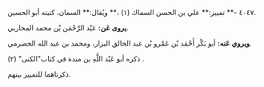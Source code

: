 ٤٠٤٧ -** تمييز:** علي بن الحسن السماك (١) ،** ويُقال:** السمان، كنيته أبو الحسين.

**يروى عَن:** عَبْد الرَّحْمَن بْن محمد المحاربي.

**ويروي عَنه:** أبو بَكْر أَحْمَد بْن عَمْرو بْن عبد الخالق البزار، ومحمد بن عبد الله الحضرمي.

ذكره أبو عَبْد اللَّهِ بن مندة في كتاب"الكنى" (٢) .

ذكرناهما للتمييز بينهم.